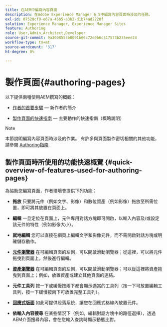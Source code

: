 ```yaml
---
title: 在AEM中編寫內容頁面
description: 在Adobe Experience Manager 6.5中編寫內容頁面時涉及的任務。
exl-id: 07528cf0-e67a-46b5-a3b2-d1b74ad2228f
solution: Experience Manager, Experience Manager Sites
feature: Authoring
role: User,Admin,Architect,Developer
source-git-commit: 9a3008553b8091b66c72e0b6c317573b235eee24
workflow-type: tm+mt
source-wordcount: '317'
ht-degree: 0%

---
```


# 製作頁面{#authoring-pages}

以下提供兩種使用AEM撰寫的概觀：

* [作者的首要步驟](/help/sites-authoring/first-steps.md)  — 新作者的簡介

* [製作頁面的快速指南](/help/sites-authoring/qg-page-authoring.md)  — 主要動作的快速指南（概略說明）

>[!NOTE]
>
>本節說明編寫內容頁面時涉及的作業。 有許多與頁面製作密切相關的其他功能，請參閱 [Authoring指南](/help/sites-authoring/first-steps.md).

## 製作頁面時所使用的功能快速概覽 {#quick-overview-of-features-used-for-authoring-pages}

為協助您編寫頁面，作者環境會提供下列功能：

* **拖放**
只要將元件（例如文字、影像）和數位資產（例如影像）拖放至所需位置，即可將其放置在頁面上。

* **編輯**
一旦定位在頁面上，元件專用對話方塊即可開啟，以輸入內容及/或設定該元件的特性（例如影像大小）。

* **就地編輯**
您可以直接在網頁上編輯文字和影像元件，而不需開啟對話方塊或明確儲存動作。

* **[元件瀏覽器](/help/sites-authoring/author-environment-tools.md#componentsbrowsertouchoptimizedui)**
在可編輯頁面的左側，可以開啟滑動瀏覽器；從這裡，可以將元件拖曳到頁面上，然後進行編輯。

* **[資產瀏覽器](/help/sites-authoring/author-environment-tools.md#assetsbrowsertouchoptimizedui)**
在可編輯頁面的左側，可以開啟滑動瀏覽器；可以從這裡將資產拖曳到頁面上；例如，放置資產或建立其他頁面的連結。

* **元件工具列**
按一下或緩慢按兩下都會顯示適當的工具列（按一下可放置編輯工具列，按一下緩慢按兩下可放置完整工具列）。

* **[回應式版面](/help/sites-authoring/responsive-layout.md)**
如此可提供段落系統，讓您在回應式格線內放置元件。

* **依輸入內容搜尋**
在某些情況下（例如，編輯對話方塊中的路徑選擇），透過AEM介面搜尋內容，會在您輸入查詢時顯示動態比對。
